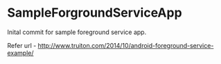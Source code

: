 # SampleForgroundServiceApp
Inital commit for sample foreground service app.

Refer url - http://www.truiton.com/2014/10/android-foreground-service-example/

